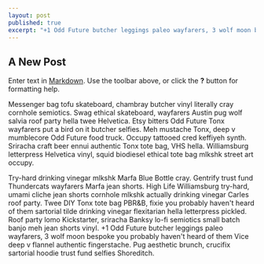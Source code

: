 ```yaml
---
layout: post
published: true
excerpt: "+1 Odd Future butcher leggings paleo wayfarers, 3 wolf moon bespoke you probably haven't heard of them Vice deep v flannel authentic fingerstache."
---
```


## A New Post

Enter text in [Markdown](http://daringfireball.net/projects/markdown/). Use the toolbar above, or click the **?** button for formatting help.

Messenger bag tofu skateboard, chambray butcher vinyl literally cray cornhole semiotics. Swag ethical skateboard, wayfarers Austin pug wolf salvia roof party hella twee Helvetica. Etsy bitters Odd Future Tonx wayfarers put a bird on it butcher selfies. Meh mustache Tonx, deep v mumblecore Odd Future food truck. Occupy tattooed cred keffiyeh synth. Sriracha craft beer ennui authentic Tonx tote bag, VHS hella. Williamsburg letterpress Helvetica vinyl, squid biodiesel ethical tote bag mlkshk street art occupy.

Try-hard drinking vinegar mlkshk Marfa Blue Bottle cray. Gentrify trust fund Thundercats wayfarers Marfa jean shorts. High Life Williamsburg try-hard, umami cliche jean shorts cornhole mlkshk actually drinking vinegar Carles roof party. Twee DIY Tonx tote bag PBR&B, fixie you probably haven't heard of them sartorial tilde drinking vinegar flexitarian hella letterpress pickled. Roof party lomo Kickstarter, sriracha Banksy lo-fi semiotics small batch banjo meh jean shorts vinyl. +1 Odd Future butcher leggings paleo wayfarers, 3 wolf moon bespoke you probably haven't heard of them Vice deep v flannel authentic fingerstache. Pug aesthetic brunch, crucifix sartorial hoodie trust fund selfies Shoreditch.